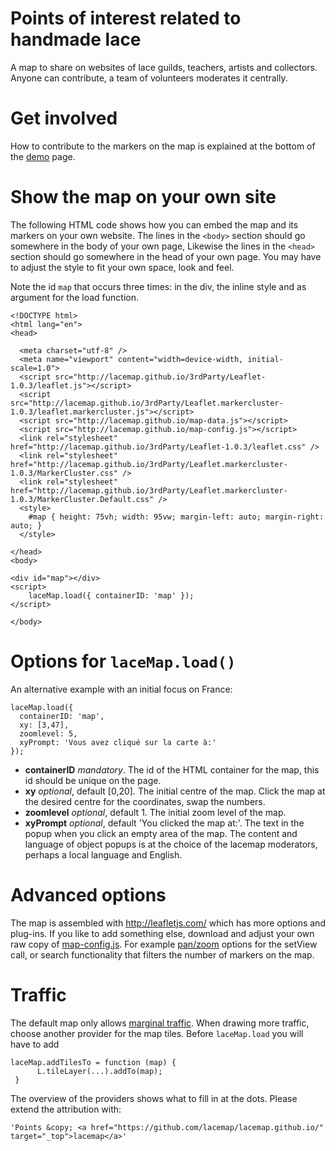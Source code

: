 Points of interest related to handmade lace
===========================================

A map to share on websites of lace guilds, teachers, artists and collectors.
Anyone can contribute, a team of volunteers moderates it centrally.


Get involved
============

How to contribute to the markers on the map is explained at the bottom of the [demo] page.

[demo]: http://lacemap.github.io/

Show the map on your own site
=============================
The following HTML code shows how you can embed the map and its markers on your own website.
The lines in the `<body>` section should go somewhere in the body of your own page,
Likewise the lines in the `<head>` section should go somewhere in the head of your own page.
You may have to adjust the style to fit your own space, look and feel.

Note the id `map` that occurs three times: 
in the div, the inline style and as argument for the load function.

[token]: https://www.mapbox.com/studio/account/tokens/

    <!DOCTYPE html>
    <html lang="en">
    <head>
    
      <meta charset="utf-8" />
      <meta name="viewport" content="width=device-width, initial-scale=1.0">
      <script src="http://lacemap.github.io/3rdParty/Leaflet-1.0.3/leaflet.js"></script>
      <script src="http://lacemap.github.io/3rdParty/Leaflet.markercluster-1.0.3/leaflet.markercluster.js"></script>
      <script src="http://lacemap.github.io/map-data.js"></script>
      <script src="http://lacemap.github.io/map-config.js"></script>
      <link rel="stylesheet" href="http://lacemap.github.io/3rdParty/Leaflet-1.0.3/leaflet.css" />
      <link rel="stylesheet" href="http://lacemap.github.io/3rdParty/Leaflet.markercluster-1.0.3/MarkerCluster.css" />
      <link rel="stylesheet" href="http://lacemap.github.io/3rdParty/Leaflet.markercluster-1.0.3/MarkerCluster.Default.css" />
      <style>
        #map { height: 75vh; width: 95vw; margin-left: auto; margin-right: auto; }
      </style>
    
    </head>
    <body>
    
    <div id="map"></div>
    <script>
        laceMap.load({ containerID: 'map' });
    </script>
    
    </body>


Options for `laceMap.load()`
============================

An alternative example with an initial focus on France:

    laceMap.load({
      containerID: 'map',
      xy: [3,47],
      zoomlevel: 5,
      xyPrompt: 'Vous avez cliqué sur la carte à:'
    });

* **containerID** *mandatory*. The id of the HTML container for the map, this id should be unique on the page.
* **xy** *optional*, default \[0,20\]. The initial centre of the map.
  Click the map at the desired centre for the coordinates, swap the numbers.
* **zoomlevel** *optional*, default 1. The initial zoom level of the map.
* **xyPrompt** *optional*, default 'You clicked the map at:'. The text in the popup when you click an empty area of the map.
  The content and language of object popups is at the choice of the lacemap moderators, perhaps a local language and English.


Advanced options
================

The map is assembled with http://leafletjs.com/ which has more options and plug-ins.
If you like to add something else, download and adjust your own raw copy of [map-config.js].
For example [pan/zoom] options for the setView call, or search functionality that filters the number of markers on the map. 

[pan/zoom]: http://leafletjs.com/reference.html#map-zoompanoptions
[map-config.js]: https://github.com/lacemap/lacemap.github.io/blob/master/map-config.js


Traffic
=======

The default map only allows [marginal traffic].
When drawing more traffic, choose another provider for the map tiles.
Before `laceMap.load` you will have to add

    laceMap.addTilesTo = function (map) {
          L.tileLayer(...).addTo(map);
     }

The overview of the providers shows what to fill in at the dots.
Please extend the attribution with:

    'Points &copy; <a href="https://github.com/lacemap/lacemap.github.io/" target="_top">lacemap</a>'

[overview]: http://leaflet-extras.github.io/leaflet-providers/preview/index.html
[marginal traffic]: https://www.openstreetmap.fr/fonds-de-carte/